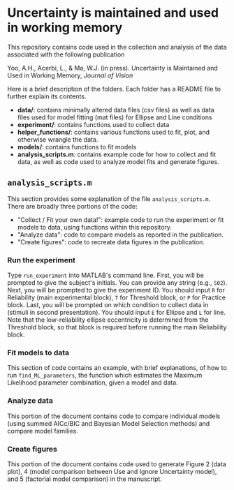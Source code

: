 # Uncertainty is maintained and used in working memory

This repository contains code used in the collection and analysis of the data associated with the following publication

Yoo, A.H., Acerbi, L., & Ma, W.J. (in press). Uncertainty is Maintained and Used in Working Memory, *Journal of Vision*


Here is a brief description of the folders. Each folder has a README file to further explain its contents. 

- **data/**: contains minimally altered data files (csv files) as well as data files used for model fitting (mat files) for Ellipse and Line conditions
- **experiment/**: contains functions used to collect data 
- **helper_functions/**: contains various functions used to fit, plot, and otherwise wrangle the data.
- **models/**: contains functions to fit models
- **analysis_scripts.m**: contains example code for how to collect and fit data, as well as code used to analyze model fits and generate figures. 

## `analysis_scripts.m`
This section provides some explanation of the file `analysis_scripts.m`. There are broadly three portions of the code:
- "Collect / Fit your own data!": example code to run the experiment or fit models to data, using functions within this repository. 
- "Analyze data": code to compare models as reported in the publication.
- "Create figures": code to recreate data figures in the publication. 

### Run the experiment
Type `run_experiment` into MATLAB's command line. First, you will be prompted to give the subject's initials. You can provide any string (e.g., `S02`). Next, you will be prompted to give the experiment ID. You should input `R` for Reliability (main experimental block), `T` for Threshold block, or `P` for Practice block. Last, you will be prompted on which condition to collect data in (stimuli in second presentation). You should input `E` for Ellipse and `L` for line. Note that the low-reliability ellipse eccentricity is determined from the Threshold block, so that block is required before running the main Reliability block. 

### Fit models to data
This section of code contains an example, with brief explanations, of how to run `find_ML_parameters`, the function which estimates the Maximum Likelihood parameter combination, given a model and data.


### Analyze data
This portion of the document contains code to compare individual models (using summed AICc/BIC and Bayesian Model Selection methods) and compare model families. 

### Create figures
This portion of the document contains code used to generate Figure 2 (data plot), 4 (model comparison between Use and Ignore Uncertainty model), and 5 (factorial model comparison) in the manuscript. 


